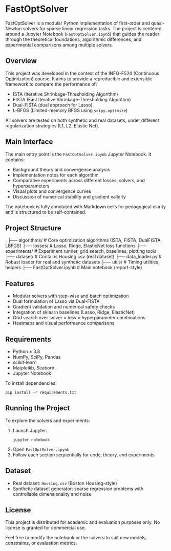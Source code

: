 # FastOptSolver

FastOptSolver is a modular Python implementation of first-order and quasi-Newton solvers for sparse linear regression tasks. The project is centered around a Jupyter Notebook (`FastOptSolver.ipynb`) that guides the reader through the theoretical foundations, algorithmic differences, and experimental comparisons among multiple solvers.

## Overview

This project was developed in the context of the INFO-F524 (Continuous Optimization) course. It aims to provide a reproducible and extensible framework to compare the performance of:

- ISTA (Iterative Shrinkage-Thresholding Algorithm)
- FISTA (Fast Iterative Shrinkage-Thresholding Algorithm)
- Dual-FISTA (dual approach for Lasso)
- L-BFGS (Limited-memory BFGS using `scipy.optimize`)

All solvers are tested on both synthetic and real datasets, under different regularization strategies (L1, L2, Elastic Net).

## Main Interface

The main entry point is the `FastOptSolver.ipynb` Jupyter Notebook. It contains:

- Background theory and convergence analysis
- Implementation notes for each algorithm
- Comparative experiments across different losses, solvers, and hyperparameters
- Visual plots and convergence curves
- Discussion of numerical stability and gradient validity

The notebook is fully annotated with Markdown cells for pedagogical clarity and is structured to be self-contained.

## Project Structure

.
├── algorithms/            # Core optimization algorithms (ISTA, FISTA, DualFISTA, LBFGS)
├── losses/               # Lasso, Ridge, ElasticNet loss functions
├── experiments/          # Experiment runner, grid search, baselines, plotting tools
├── dataset/              # Contains Housing.csv (real dataset)
├── data_loader.py        # Robust loader for real and synthetic datasets
├── utils/                # Timing utilities, helpers
├── FastOptSolver.ipynb   # Main notebook (report-style)

## Features

- Modular solvers with step-wise and batch optimization
- Dual formulation of Lasso via Dual-FISTA
- Gradient validation and numerical safety checks
- Integration of sklearn baselines (Lasso, Ridge, ElasticNet)
- Grid search over solver × loss × hyperparameter combinations
- Heatmaps and visual performance comparisons

## Requirements

- Python ≥ 3.8
- NumPy, SciPy, Pandas
- scikit-learn
- Matplotlib, Seaborn
- Jupyter Notebook

To install dependencies:

```
pip install -r requirements.txt
```

## Running the Project

To explore the solvers and experiments:

1. Launch Jupyter:
   ```
   jupyter notebook
   ```
2. Open `FastOptSolver.ipynb`
3. Follow each section sequentially for code, theory, and experiments

## Dataset

- Real dataset: `Housing.csv` (Boston Housing-style)
- Synthetic dataset generator: sparse regression problems with controllable dimensionality and noise

## License

This project is distributed for academic and evaluation purposes only. No license is granted for commercial use.

Feel free to modify the notebook or the solvers to suit new models, constraints, or evaluation metrics.
